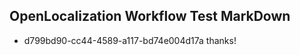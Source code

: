 ## OpenLocalization Workflow Test MarkDown
* d799bd90-cc44-4589-a117-bd74e004d17a thanks!

<!--HONumber=Aug16_HO4-->


